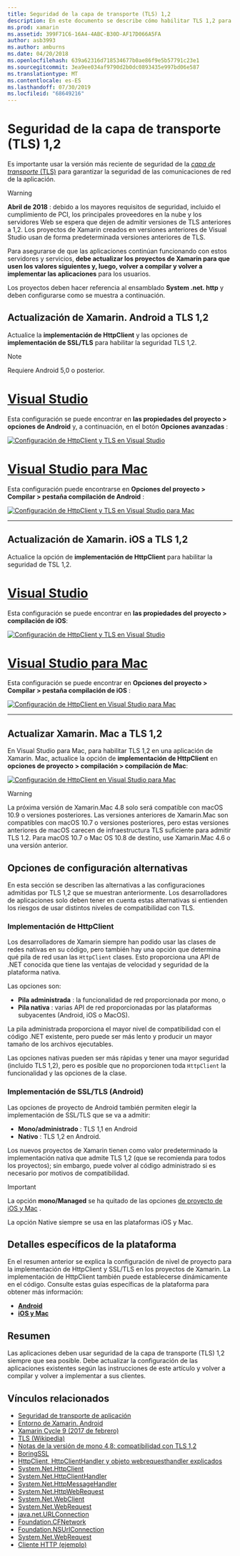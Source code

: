 ```yaml
---
title: Seguridad de la capa de transporte (TLS) 1,2
description: En este documento se describe cómo habilitar TLS 1,2 para proyectos de Xamarin. iOS, Xamarin. Android y Xamarin. Mac. Muestra cómo hacerlo tanto en Visual Studio 2019 como en Visual Studio para Mac.
ms.prod: xamarin
ms.assetid: 399F71C6-16A4-4ABC-B30D-AF17D066A5FA
author: asb3993
ms.author: amburns
ms.date: 04/20/2018
ms.openlocfilehash: 639a62316d718534677b0ae86f9e5b57791c23e1
ms.sourcegitcommit: 3ea9ee034af9790d2b0dc0893435e997bd06e587
ms.translationtype: MT
ms.contentlocale: es-ES
ms.lasthandoff: 07/30/2019
ms.locfileid: "68649216"
---
```

# <a name="transport-layer-security-tls-12"></a>Seguridad de la capa de transporte (TLS) 1,2

Es importante usar la versión más reciente de seguridad de la [ _capa de transporte_ (TLS)](https://en.wikipedia.org/wiki/Transport_Layer_Security) para garantizar la seguridad de las comunicaciones de red de la aplicación.

> [!WARNING]
> **Abril de 2018** : debido a los mayores requisitos de seguridad, incluido el cumplimiento de PCI, los principales proveedores en la nube y los servidores Web se espera que dejen de admitir versiones de TLS anteriores a 1,2.  Los proyectos de Xamarin creados en versiones anteriores de Visual Studio usan de forma predeterminada versiones anteriores de TLS.
>
> Para asegurarse de que las aplicaciones continúan funcionando con estos servidores y servicios, **debe actualizar los proyectos de Xamarin para que usen los valores siguientes y, luego, volver a compilar y volver a implementar las aplicaciones** para los usuarios.

Los proyectos deben hacer referencia al ensamblado **System .net. http** y deben configurarse como se muestra a continuación.

## <a name="update-xamarinandroid-to-tls-12"></a>Actualización de Xamarin. Android a TLS 1,2

Actualice la **implementación de HttpClient** y las opciones de **implementación de SSL/TLS** para habilitar la seguridad TLS 1,2.

> [!NOTE]
> Requiere Android 5,0 o posterior.

# <a name="visual-studiotabwindows"></a>[Visual Studio](#tab/windows)

Esta configuración se puede encontrar en **las propiedades del proyecto > opciones de Android** y, a continuación, en el botón **Opciones avanzadas** :

[![Configuración de HttpClient y TLS en Visual Studio](transport-layer-security-images/android-win-sml.png)](transport-layer-security-images/android-win.png#lightbox)

# <a name="visual-studio-for-mactabmacos"></a>[Visual Studio para Mac](#tab/macos)

Esta configuración puede encontrarse en **Opciones del proyecto > Compilar > pestaña compilación de Android** :

[![Configuración de HttpClient y TLS en Visual Studio para Mac](transport-layer-security-images/android-mac-sml.png)](transport-layer-security-images/android-mac.png#lightbox)

-----

## <a name="update-xamarinios-to-tls-12"></a>Actualización de Xamarin. iOS a TLS 1,2

Actualice la opción de **implementación de HttpClient** para habilitar la seguridad de TSL 1,2.

# <a name="visual-studiotabwindows"></a>[Visual Studio](#tab/windows)

Esta configuración se puede encontrar en **las propiedades del proyecto > compilación de iOS**:

[![Configuración de HttpClient y TLS en Visual Studio](transport-layer-security-images/ios-win-sml.png)](transport-layer-security-images/ios-win.png#lightbox)

# <a name="visual-studio-for-mactabmacos"></a>[Visual Studio para Mac](#tab/macos)

Esta configuración se puede encontrar en **Opciones del proyecto > Compilar > pestaña compilación de iOS** :

[![Configuración de HttpClient en Visual Studio para Mac](transport-layer-security-images/ios-mac-sml.png)](transport-layer-security-images/ios-mac.png#lightbox)

-----

## <a name="update-xamarinmac-to-tls-12"></a>Actualizar Xamarin. Mac a TLS 1,2

En Visual Studio para Mac, para habilitar TLS 1,2 en una aplicación de Xamarin. Mac, actualice la opción de **implementación de HttpClient** en **opciones de proyecto > compilación > compilación de Mac**:

[![Configuración de HttpClient en Visual Studio para Mac](transport-layer-security-images/macos-mac-sml.png)](transport-layer-security-images/macos-mac.png#lightbox)

> [!WARNING]
> La próxima versión de Xamarin.Mac 4.8 solo será compatible con macOS 10.9 o versiones posteriores.
> Las versiones anteriores de Xamarin.Mac son compatibles con macOS 10.7 o versiones posteriores, pero estas versiones anteriores de macOS carecen de infraestructura TLS suficiente para admitir TLS 1.2. Para macOS 10.7 o Mac OS 10.8 de destino, use Xamarin.Mac 4.6 o una versión anterior.

## <a name="alternative-configuration-options"></a>Opciones de configuración alternativas

En esta sección se describen las alternativas a las configuraciones admitidas por TLS 1,2 que se muestran anteriormente.
Los desarrolladores de aplicaciones solo deben tener en cuenta estas alternativas si entienden los riesgos de usar distintos niveles de compatibilidad con TLS.

### <a name="httpclient-implementation"></a>Implementación de HttpClient

Los desarrolladores de Xamarin siempre han podido usar las clases de redes nativas en su código, pero también hay una opción que determina qué pila de red usan las `HttpClient` clases. Esto proporciona una API de .NET conocida que tiene las ventajas de velocidad y seguridad de la plataforma nativa.

Las opciones son:

- **Pila administrada** : la funcionalidad de red proporcionada por mono, o
- **Pila nativa** : varias API de red proporcionadas por las plataformas subyacentes (Android, iOS o MacOS).

La pila administrada proporciona el mayor nivel de compatibilidad con el código .NET existente, pero puede ser más lento y producir un mayor tamaño de los archivos ejecutables.

Las opciones nativas pueden ser más rápidas y tener una mayor seguridad (incluido TLS 1,2), pero es posible que no proporcionen toda `HttpClient` la funcionalidad y las opciones de la clase.

### <a name="ssltls-implementation-android"></a>Implementación de SSL/TLS (Android)

Las opciones de proyecto de Android también permiten elegir la implementación de SSL/TLS que se va a admitir:

- **Mono/administrado** : TLS 1,1 en Android
- **Nativo** : TLS 1,2 en Android.

Los nuevos proyectos de Xamarin tienen como valor predeterminado la implementación nativa que admite TLS 1,2 (que se recomienda para todos los proyectos); sin embargo, puede volver al código administrado si es necesario por motivos de compatibilidad.

> [!IMPORTANT]
> La opción **mono/Managed** se ha quitado de las opciones [de proyecto de iOS y Mac](https://github.com/xamarin/release-notes-archive/blob/master/release-notes/ios/xamarin.ios_10/xamarin.ios_10.8.md) .
>
> La opción Native siempre se usa en las plataformas iOS y Mac.

## <a name="platform-specific-details"></a>Detalles específicos de la plataforma

En el resumen anterior se explica la configuración de nivel de proyecto para la implementación de HttpClient y SSL/TLS en los proyectos de Xamarin. La implementación de HttpClient también puede establecerse dinámicamente en el código. Consulte estas guías específicas de la plataforma para obtener más información:

- [**Android**](~/android/app-fundamentals/http-stack.md)
- [**iOS y Mac**](~/cross-platform/macios/http-stack.md)

## <a name="summary"></a>Resumen

Las aplicaciones deben usar seguridad de la capa de transporte (TLS) 1,2 siempre que sea posible.
Debe actualizar la configuración de las aplicaciones existentes según las instrucciones de este artículo y volver a compilar y volver a implementar a sus clientes.

## <a name="related-links"></a>Vínculos relacionados

- [Seguridad de transporte de aplicación](~/ios/app-fundamentals/ats.md)
- [Entorno de Xamarin. Android](~/android/deploy-test/environment.md)
- [Xamarin Cycle 9 (2017 de febrero)](https://releases.xamarin.com/stable-release-cycle-9/)
- [TLS (Wikipedia)](https://en.wikipedia.org/wiki/Transport_Layer_Security)
- [Notas de la versión de mono 4,8: compatibilidad con TLS 1,2](https://www.mono-project.com/docs/about-mono/releases/4.8.0/#tls-12-support)
- [BoringSSL](https://boringssl.googlesource.com/boringssl/)
- [HttpClient, HttpClientHandler y objeto webrequesthandler explicados](https://blogs.msdn.microsoft.com/henrikn/2012/08/07/httpclient-httpclienthandler-and-webrequesthandler-explained/)
- [System.Net.HttpClient](https://msdn.microsoft.com/library/system.net.http.httpclient(v=vs.118).aspx)
- [System.Net.HttpClientHandler](https://msdn.microsoft.com/library/system.net.http.httpclienthandler(v=vs.118).aspx)
- [System.Net.HttpMessageHandler](https://msdn.microsoft.com/library/system.net.http.httpmessagehandler(v=vs.118).aspx)
- [System.Net.HttpWebRequest](https://msdn.microsoft.com/library/system.net.httpwebrequest(v=vs.110).aspx)
- [System.Net.WebClient](https://msdn.microsoft.com/library/system.net.webclient(v=vs.110).aspx)
- [System.Net.WebRequest](https://msdn.microsoft.com/library/system.net.webrequest(v=vs.110).aspx)
- [java.net.URLConnection](https://developer.android.com/reference/java/net/URLConnection.html)
- [Foundation.CFNetwork](xref:CoreFoundation.CFNetwork)
- [Foundation.NSUrlConnection](xref:Foundation.NSUrlConnection)
- [System.Net.WebRequest](https://msdn.microsoft.com/library/system.net.webrequest(v=vs.110).aspx)
- [Cliente HTTP (ejemplo)](https://docs.microsoft.com/samples/xamarin/ios-samples/httpclient/)
